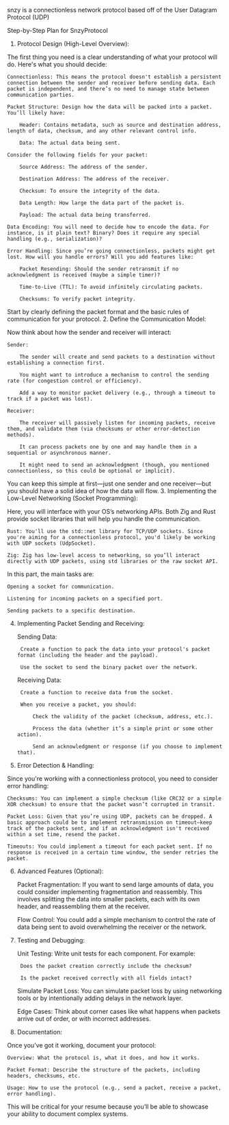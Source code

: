 snzy is a connectionless network protocol based off of the User Datagram Protocol (UDP)

Step-by-Step Plan for SnzyProtocol
1. Protocol Design (High-Level Overview):

The first thing you need is a clear understanding of what your protocol will do. Here's what you should decide:

    Connectionless: This means the protocol doesn't establish a persistent connection between the sender and receiver before sending data. Each packet is independent, and there’s no need to manage state between communication parties.

    Packet Structure: Design how the data will be packed into a packet. You’ll likely have:

        Header: Contains metadata, such as source and destination address, length of data, checksum, and any other relevant control info.

        Data: The actual data being sent.

    Consider the following fields for your packet:

        Source Address: The address of the sender.

        Destination Address: The address of the receiver.

        Checksum: To ensure the integrity of the data.

        Data Length: How large the data part of the packet is.

        Payload: The actual data being transferred.

    Data Encoding: You will need to decide how to encode the data. For instance, is it plain text? Binary? Does it require any special handling (e.g., serialization)?

    Error Handling: Since you’re going connectionless, packets might get lost. How will you handle errors? Will you add features like:

        Packet Resending: Should the sender retransmit if no acknowledgment is received (maybe a simple timer)?

        Time-to-Live (TTL): To avoid infinitely circulating packets.

        Checksums: To verify packet integrity.

Start by clearly defining the packet format and the basic rules of communication for your protocol.
2. Define the Communication Model:

Now think about how the sender and receiver will interact:

    Sender:

        The sender will create and send packets to a destination without establishing a connection first.

        You might want to introduce a mechanism to control the sending rate (for congestion control or efficiency).

        Add a way to monitor packet delivery (e.g., through a timeout to track if a packet was lost).

    Receiver:

        The receiver will passively listen for incoming packets, receive them, and validate them (via checksums or other error-detection methods).

        It can process packets one by one and may handle them in a sequential or asynchronous manner.

        It might need to send an acknowledgment (though, you mentioned connectionless, so this could be optional or implicit).

You can keep this simple at first—just one sender and one receiver—but you should have a solid idea of how the data will flow.
3. Implementing the Low-Level Networking (Socket Programming):

Here, you will interface with your OS’s networking APIs. Both Zig and Rust provide socket libraries that will help you handle the communication.

    Rust: You'll use the std::net library for TCP/UDP sockets. Since you're aiming for a connectionless protocol, you'd likely be working with UDP sockets (UdpSocket).

    Zig: Zig has low-level access to networking, so you’ll interact directly with UDP packets, using std libraries or the raw socket API.

In this part, the main tasks are:

    Opening a socket for communication.

    Listening for incoming packets on a specified port.

    Sending packets to a specific destination.

4. Implementing Packet Sending and Receiving:

    Sending Data:

        Create a function to pack the data into your protocol's packet format (including the header and the payload).

        Use the socket to send the binary packet over the network.

    Receiving Data:

        Create a function to receive data from the socket.

        When you receive a packet, you should:

            Check the validity of the packet (checksum, address, etc.).

            Process the data (whether it’s a simple print or some other action).

            Send an acknowledgment or response (if you choose to implement that).

5. Error Detection & Handling:

Since you're working with a connectionless protocol, you need to consider error handling:

    Checksums: You can implement a simple checksum (like CRC32 or a simple XOR checksum) to ensure that the packet wasn’t corrupted in transit.

    Packet Loss: Given that you’re using UDP, packets can be dropped. A basic approach could be to implement retransmission on timeout—keep track of the packets sent, and if an acknowledgment isn't received within a set time, resend the packet.

    Timeouts: You could implement a timeout for each packet sent. If no response is received in a certain time window, the sender retries the packet.

6. Advanced Features (Optional):

    Packet Fragmentation: If you want to send large amounts of data, you could consider implementing fragmentation and reassembly. This involves splitting the data into smaller packets, each with its own header, and reassembling them at the receiver.

    Flow Control: You could add a simple mechanism to control the rate of data being sent to avoid overwhelming the receiver or the network.

7. Testing and Debugging:

    Unit Testing: Write unit tests for each component. For example:

        Does the packet creation correctly include the checksum?

        Is the packet received correctly with all fields intact?

    Simulate Packet Loss: You can simulate packet loss by using networking tools or by intentionally adding delays in the network layer.

    Edge Cases: Think about corner cases like what happens when packets arrive out of order, or with incorrect addresses.

8. Documentation:

Once you’ve got it working, document your protocol:

    Overview: What the protocol is, what it does, and how it works.

    Packet Format: Describe the structure of the packets, including headers, checksums, etc.

    Usage: How to use the protocol (e.g., send a packet, receive a packet, error handling).

This will be critical for your resume because you’ll be able to showcase your ability to document complex systems.
